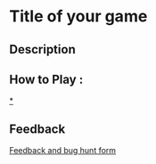 # Title of your game

## Description

## How to Play :
[*](my_game.exe)
## Feedback
[Feedback and bug hunt form](https://docs.google.com/forms/d/e/1FAIpQLScNEftU7Sep8T5wZ18s7SWYHK4d70JGUBSkK-u_B0l2hmhxMg/viewform?usp=sf_link)

